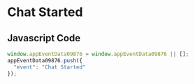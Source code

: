 # Chat Started

### 

## Javascript Code
```js
window.appEventData09876 = window.appEventData09876 || [];
appEventData09876.push({
  "event": "Chat Started"
});
```







